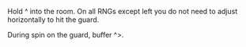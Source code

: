 Hold ^ into the room. On all RNGs except left you do not need to adjust horizontally to hit the guard.

During spin on the guard, buffer ^>.
